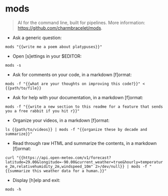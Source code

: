 # mods

> AI for the command line, built for pipelines.
> More information: <https://github.com/charmbracelet/mods>.

- Ask a generic question:

`mods "{{write me a poem about platypuses}}"`

- Open [s]ettings in your $EDITOR:

`mods -s`

- Ask for comments on your code, in a markdown [f]ormat:

`mods -f "{{what are your thoughts on improving this code?}}" < {{path/to/file}}`

- Ask for help with your documentation, in a markdown [f]ormat:

`mods -f "{{write a new section to this readme for a feature that sends you a free rabbit if you hit r}}"`

- Organize your videos, in a markdown [f]ormat:

`ls {{path/to/videos}} | mods -f "{{organize these by decade and summarize}}"`

- Read through raw HTML and summarize the contents, in a markdown [f]ormat:

`curl "{{https://api.open-meteo.com/v1/forecast?latitude=29.00&longitude=-90.00&current_weather=true&hourly=temperature_2m,relativehumidity_2m,windspeed_10m" 2>/dev/null}} | mods -f "{{summarize this weather data for a human.}}"`

- Display [h]elp and exit:

`mods -h`
